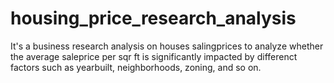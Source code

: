 # housing_price_research_analysis
It's a business research analysis on houses salingprices to analyze whether the average saleprice per sqr ft is significantly impacted by 
differenct factors such as yearbuilt, neighborhoods, zoning, and so on. 

